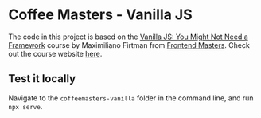 # Coffee Masters - Vanilla JS

The code in this project is based on the [Vanilla JS: You Might Not Need a Framework](https://frontendmasters.com/courses/vanilla-js-apps/) course by Maximiliano Firtman from [Frontend Masters](https://www.frontendmasters.com). Check out the course website [here](https://firtman.github.io/vanilla/).

## Test it locally

Navigate to the `coffeemasters-vanilla` folder in the command line, and run `npx serve`.
